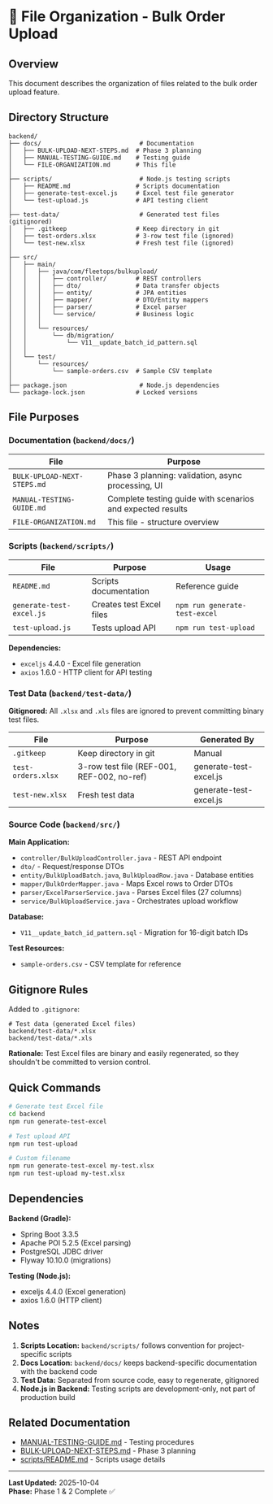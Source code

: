 # 📁 File Organization - Bulk Order Upload

## Overview
This document describes the organization of files related to the bulk order upload feature.

## Directory Structure

```
backend/
├── docs/                           # Documentation
│   ├── BULK-UPLOAD-NEXT-STEPS.md  # Phase 3 planning
│   ├── MANUAL-TESTING-GUIDE.md    # Testing guide
│   └── FILE-ORGANIZATION.md       # This file
│
├── scripts/                        # Node.js testing scripts
│   ├── README.md                  # Scripts documentation
│   ├── generate-test-excel.js     # Excel test file generator
│   └── test-upload.js             # API testing client
│
├── test-data/                      # Generated test files (gitignored)
│   ├── .gitkeep                   # Keep directory in git
│   ├── test-orders.xlsx           # 3-row test file (ignored)
│   └── test-new.xlsx              # Fresh test file (ignored)
│
├── src/
│   ├── main/
│   │   ├── java/com/fleetops/bulkupload/
│   │   │   ├── controller/        # REST controllers
│   │   │   ├── dto/               # Data transfer objects
│   │   │   ├── entity/            # JPA entities
│   │   │   ├── mapper/            # DTO/Entity mappers
│   │   │   ├── parser/            # Excel parser
│   │   │   └── service/           # Business logic
│   │   │
│   │   └── resources/
│   │       └── db/migration/
│   │           └── V11__update_batch_id_pattern.sql
│   │
│   └── test/
│       └── resources/
│           └── sample-orders.csv  # Sample CSV template
│
├── package.json                    # Node.js dependencies
└── package-lock.json              # Locked versions

```

## File Purposes

### Documentation (`backend/docs/`)

| File | Purpose |
|------|---------|
| `BULK-UPLOAD-NEXT-STEPS.md` | Phase 3 planning: validation, async processing, UI |
| `MANUAL-TESTING-GUIDE.md` | Complete testing guide with scenarios and expected results |
| `FILE-ORGANIZATION.md` | This file - structure overview |

### Scripts (`backend/scripts/`)

| File | Purpose | Usage |
|------|---------|-------|
| `README.md` | Scripts documentation | Reference guide |
| `generate-test-excel.js` | Creates test Excel files | `npm run generate-test-excel` |
| `test-upload.js` | Tests upload API | `npm run test-upload` |

**Dependencies:**
- `exceljs` 4.4.0 - Excel file generation
- `axios` 1.6.0 - HTTP client for API testing

### Test Data (`backend/test-data/`)

**Gitignored:** All `.xlsx` and `.xls` files are ignored to prevent committing binary test files.

| File | Purpose | Generated By |
|------|---------|--------------|
| `.gitkeep` | Keep directory in git | Manual |
| `test-orders.xlsx` | 3-row test file (REF-001, REF-002, no-ref) | generate-test-excel.js |
| `test-new.xlsx` | Fresh test data | generate-test-excel.js |

### Source Code (`backend/src/`)

**Main Application:**
- `controller/BulkUploadController.java` - REST API endpoint
- `dto/` - Request/response DTOs
- `entity/BulkUploadBatch.java`, `BulkUploadRow.java` - Database entities
- `mapper/BulkOrderMapper.java` - Maps Excel rows to Order DTOs
- `parser/ExcelParserService.java` - Parses Excel files (27 columns)
- `service/BulkUploadService.java` - Orchestrates upload workflow

**Database:**
- `V11__update_batch_id_pattern.sql` - Migration for 16-digit batch IDs

**Test Resources:**
- `sample-orders.csv` - CSV template for reference

## Gitignore Rules

Added to `.gitignore`:
```gitignore
# Test data (generated Excel files)
backend/test-data/*.xlsx
backend/test-data/*.xls
```

**Rationale:** Test Excel files are binary and easily regenerated, so they shouldn't be committed to version control.

## Quick Commands

```bash
# Generate test Excel file
cd backend
npm run generate-test-excel

# Test upload API
npm run test-upload

# Custom filename
npm run generate-test-excel my-test.xlsx
npm run test-upload my-test.xlsx
```

## Dependencies

**Backend (Gradle):**
- Spring Boot 3.3.5
- Apache POI 5.2.5 (Excel parsing)
- PostgreSQL JDBC driver
- Flyway 10.10.0 (migrations)

**Testing (Node.js):**
- exceljs 4.4.0 (Excel generation)
- axios 1.6.0 (HTTP client)

## Notes

1. **Scripts Location:** `backend/scripts/` follows convention for project-specific scripts
2. **Docs Location:** `backend/docs/` keeps backend-specific documentation with the backend code
3. **Test Data:** Separated from source code, easy to regenerate, gitignored
4. **Node.js in Backend:** Testing scripts are development-only, not part of production build

## Related Documentation

- [MANUAL-TESTING-GUIDE.md](./MANUAL-TESTING-GUIDE.md) - Testing procedures
- [BULK-UPLOAD-NEXT-STEPS.md](./BULK-UPLOAD-NEXT-STEPS.md) - Phase 3 planning
- [scripts/README.md](../scripts/README.md) - Scripts usage details

---

**Last Updated:** 2025-10-04  
**Phase:** Phase 1 & 2 Complete ✅
